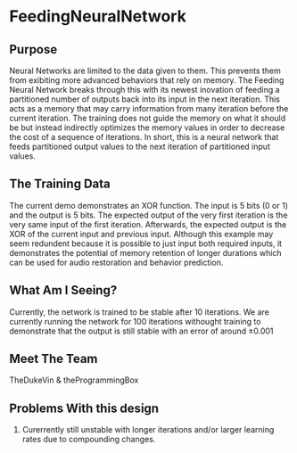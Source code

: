# FeedingNeuralNetwork

## Purpose
Neural Networks are limited to the data given to them. This prevents them from exibiting more advanced behaviors that rely on memory. The Feeding Neural Network breaks through this with its newest inovation of feeding a partitioned number of outputs back into its input in the next iteration. This acts as a memory that may carry information from many iteration before the current iteration. The training does not guide the memory on what it should be but instead indirectly optimizes the memory values in order to decrease the cost of a sequence of iterations. In short, this is a neural network that feeds partitioned output values to the next iteration of partitioned input values.

## The Training Data
The current demo demonstrates an XOR function. The input is 5 bits (0 or 1) and the output is 5 bits. The expected output of the very first iteration is the very same input of the first iteration. Afterwards, the expected output is the XOR of the current input and previous input. Although this example may seem redundent because it is possible to just input both required inputs, it demonstrates the potential of memory retention of longer durations which can be used for audio restoration and behavior prediction.

## What Am I Seeing?
Currently, the network is trained to be stable after 10 iterations. We are currently running the network for 100 iterations withought training to demonstrate that the output is still stable with an error of around ±0.001

## Meet The Team
TheDukeVin & theProgrammingBox

## Problems With this design
1. Curerrently still unstable with longer iterations and/or larger learning rates due to compounding changes.
